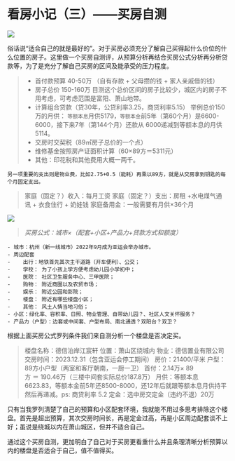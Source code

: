 # 看房小记（三）——买房自测

![](https://upload-images.jianshu.io/upload_images/3061147-eecd200f709ccd4d.png?imageMogr2/auto-orient/strip%7CimageView2/2/w/1240)

俗话说“适合自己的就是最好的”。对于买房必须充分了解自己买得起什么价位的什么位置的房子。这里做一个买房自测评，从预算分析再结合买房公式分析再分析贷款等，为了是充分了解自己买房的区间及能承受的压力程度。

> - 首付款预算 40-50万
（自有存款 + 父母攒的钱 + 家人亲戚借的钱）
> - 房子总价 150-160万
目测这个总价区间的房子比较少，城区内的房子不用考虑，可考虑范围是富阳、萧山地带。
> - 计算组合贷款（贷30年，公贷利率3.25，商贷利率5.15）
举例总价150万的月供：
`等额本息`月供5179，`等额本金`前5年（第60个月）是6600-6000，接下来7年（第144个月）还款从 6000递减到等额本息的月供5114。
> - 交房时交契税（89㎡房子总价的一个点）
> - 维修基金按照房产证面积计算（60×89方＝5311元）
> - 其他：印花税和其他费用大概一两千。
```
另一项重要的支出则是物业费，比如2.75+0.5（能耗）再乘以89方，就是从交房拿到钥匙的每个月固定支出。
```
>家庭（固定？）收入：每月工资
>家庭（固定？）支出：房租 +水电煤气通讯 + 衣食住行 + 奶娃钱
>家庭备用金：一般需要有月供×36个月

![](https://upload-images.jianshu.io/upload_images/3061147-90d6359e81a66b89.png?imageMogr2/auto-orient/strip%7CimageView2/2/w/1240)

>*买房公式：城市×（配套+小区+产品力+贷款方式和额度）*

```
- 城市：杭州（新一线城市）2022年9月成为亚运会举办城市。
- 周边配套
-    出行：地铁首先其次主干道路（开车便利）、公交；
-    学校： 为了小孩上学方便考虑幼儿园小学初中；
-    医院： 社区卫生服务中心、三甲医院；
-    购物： 附近商圈以及农贸市场；
-    娱乐： 附近公园和影院；
-    楼盘： 附近有哪些楼盘小区；
-    其他： 风土人情当地习俗；
- 小区：绿化率、容积率、日照、物业管理、自带幼儿园？、社区人文关怀服务？
- 产品力（户型）：边套或中间套、户型布局、南北通透？双阳台？双卫？
```
根据上面买房公式罗列条件我们来自测分析一个楼盘是否决定买。
>楼盘名称：德信泊岸江宸轩
位置：萧山区绕城内
物业：德信置业有限公司
交房时间：2023.12.31（包含亚运会停工期间）
房价：21400/平米
户型：89方小户型（两室和客厅朝南，一厨一卫）
首付：2.14万× 89方 ＝ 190.46万（三楼中间套实际总价187.8万）
月供：等额本息6623.83，等额本金前5年还8500-8000，还12年后就跟等额本息月供持平然后再递减。ps: 商贷利率 5.2
定金：选中房交定金（违约不退）20万

只有当我罗列清楚了自己的预算和小区配套环境，我就能不用过多思考排除这个楼盘。首先是超出预算，其次交房时间长，再是定金过高，再是小区周边配套谈不上好；虽说是绕城以内在萧山城区，但并不适合自己。

通过这个买房自测，更加明白了自己对于买房更看重什么并且条理清晰分析预算以内的楼盘是否适合于自己，值不值得买。